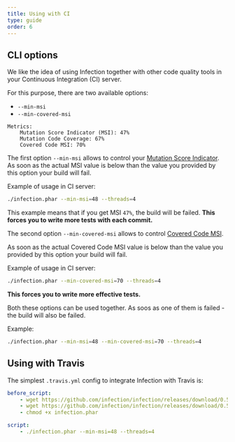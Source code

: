 ```yaml
---
title: Using with CI
type: guide
order: 6
---
```


## CLI options

We like the idea of using Infection together with other code quality tools in your Continuous Integration (CI) server.

For this purpose, there are two available options:

* `--min-msi`
* `--min-covered-msi`

```
Metrics:
    Mutation Score Indicator (MSI): 47%
    Mutation Code Coverage: 67%
    Covered Code MSI: 70%
```

The first option `--min-msi` allows to control your [Mutation Score Indicator](./index.html#Mutation-Score-Indicator-MSI). As soon as the actual MSI value is below than the value you provided by this option your build will fail.

Example of usage in CI server:

``` bash
./infection.phar --min-msi=48 --threads=4
```

This example means that if you get MSI `47%`, the build will be failed. **This forces you to write more tests with each commit.**

The second option `--min-covered-msi` allows to control [Covered Code MSI](./index.html#Covered-Code-Mutation-Score-Indicator).

As soon as the actual Covered Code MSI value is below than the value you provided by this option your build will fail.

Example of usage in CI server:

``` bash
./infection.phar --min-covered-msi=70 --threads=4
```

**This forces you to write more effective tests.**

Both these options can be used together. As soos as one of them is failed - the build will also be failed.

Example:

``` bash
./infection.phar --min-msi=48 --min-covered-msi=70 --threads=4
```

## Using with Travis

The simplest `.travis.yml` config to integrate Infection with Travis is:

``` yml
before_script:
    - wget https://github.com/infection/infection/releases/download/0.5.0/infection.phar
    - wget https://github.com/infection/infection/releases/download/0.5.0/infection.phar.pubkey
    - chmod +x infection.phar

script:
    - ./infection.phar --min-msi=48 --threads=4
```